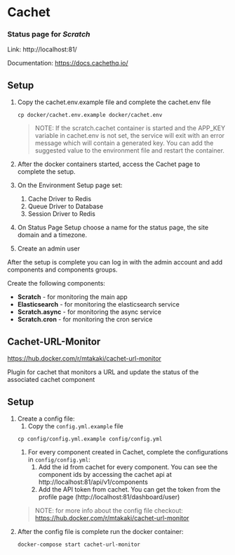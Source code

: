 # Cachet
### Status page for _Scratch_
Link: http://localhost:81/

Documentation: https://docs.cachethq.io/

## Setup

1. Copy the cachet.env.example file and complete the cachet.env file
   ```commandline
   cp docker/cachet.env.example docker/cachet.env
   ```
   > NOTE: If the scratch.cachet container is started and the APP_KEY variable in cachet.env is not set, the service will
   > exit with an error message which will contain a generated key. You can add the suggested value to the environment
   > file and restart the container.
1. After the docker containers started, access the Cachet page to complete the setup.

1. On the Environment Setup page set:
   1. Cache Driver to Redis
   1. Queue Driver to Database
   1. Session Driver to Redis

1. On Status Page Setup choose a name for the status page, the site domain and a timezone.
1. Create an admin user

After the setup is complete you can log in with the admin account and add components and components groups.

Create the following components:
   - **Scratch** - for monitoring the main app
   - **Elasticsearch** - for monitoring the elasticsearch service
   - **Scratch.async** - for monitoring the async service
   - **Scratch.cron** - for monitoring the cron service

## Cachet-URL-Monitor

https://hub.docker.com/r/mtakaki/cachet-url-monitor

Plugin for cachet that monitors a URL and update the status of the associated cachet component

## Setup

1. Create a config file:
   1. Copy the ```config.yml.example``` file
   ```commandline
   cp config/config.yml.example config/config.yml
   ```
   1. For every component created in Cachet, complete the configurations in ``config/config.yml``:
      1. Add the id from cachet for every component. You can see the component ids by accessing the cachet api at http://localhost:81/api/v1/components
      1. Add the API token from cachet. You can get the token from the profile page (http://localhost:81/dashboard/user)
   >    NOTE: for more info about the config file checkout: https://hub.docker.com/r/mtakaki/cachet-url-monitor
1. After the config file is complete run the docker container:
   ```commandline
   docker-compose start cachet-url-monitor
   ```